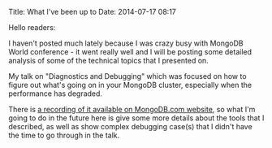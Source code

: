 Title: What I've been up to
Date: 2014-07-17 08:17 

Hello readers:

I haven't posted much lately because I was crazy busy with MongoDB World conference - it went really well and I will be posting some detailed analysis of some of the technical topics that I presented on.  

My talk on "Diagnostics and Debugging" which was focused on how to figure out what's going on in your MongoDB cluster, especially when the performance has degraded.

There is [a recording of it available on MongoDB.com website][1], so what I'm going to do in the future here is give some more details about the tools that I described, as well as show complex debugging case(s) that I didn't have the time to go through in the talk.

[1]: http://www.mongodb.com/presentations/diagnostics-and-debugging
